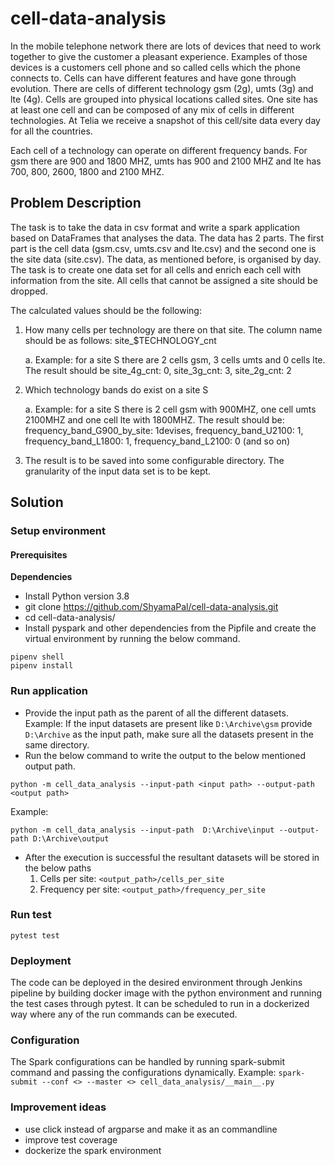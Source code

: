 # cell-data-analysis

In the mobile telephone network there are lots of devices that need to work together to give the customer a pleasant experience. Examples of those devices is a customers cell phone and so called cells which the phone connects to. Cells can have different features and have gone through evolution. There are cells of different technology gsm (2g), umts (3g) and lte (4g). Cells are grouped into physical locations called sites. One site has at least one cell and can be composed of any mix of cells in different technologies. At Telia we receive a snapshot of this cell/site data every day for all the countries.

Each cell of a technology can operate on different frequency bands. For gsm there are 900 and 1800 MHZ, umts has 900 and 2100 MHZ and lte has 700, 800, 2600, 1800 and 2100 MHZ.

## Problem Description
The task is to take the data in csv format and write a spark application based on DataFrames that analyses the data. The data has 2 parts. The first part is the cell data (gsm.csv, umts.csv and lte.csv) and the second one is the site data (site.csv). The data, as mentioned before, is organised by day. The task is to create one data set for all cells and enrich each cell with information from the site. All cells that cannot be assigned a site should be dropped.

The calculated values should be the following:

1. How many cells per technology are there on that site. The column name should be as follows: site_$TECHNOLOGY_cnt
     
     a. Example: for a site S there are 2 cells gsm, 3 cells umts and 0 cells lte. The result should be site_4g_cnt: 0, site_3g_cnt: 3, site_2g_cnt: 2

2. Which technology bands do exist on a site S
     
     a. Example: for a site S there is 2 cell gsm with 900MHZ, one cell umts 2100MHZ and one cell lte with 1800MHZ. The result should be: frequency_band_G900_by_site: 1devises, frequency_band_U2100: 1, frequency_band_L1800: 1, frequency_band_L2100: 0 (and so on)

3. The result is to be saved into some configurable directory. The granularity of the input data set is to be kept.

## Solution
### Setup environment
#### Prerequisites

**Dependencies**

* Install Python version 3.8
* git clone https://github.com/ShyamaPal/cell-data-analysis.git
* cd cell-data-analysis/
* Install pyspark and other dependencies from the Pipfile and create the virtual environment by running the below command.
```shell script
pipenv shell
pipenv install
```
### Run application
* Provide the input path as the parent of all the different datasets.
  Example: If the input datasets are present like `D:\Archive\gsm` provide `D:\Archive` as the input path, make sure all
  the datasets present in the same directory.
* Run the below command to write the output to the below mentioned output path.
```shell script
python -m cell_data_analysis --input-path <input path> --output-path <output path>
```
Example:
```shell script
python -m cell_data_analysis --input-path  D:\Archive\input --output-path D:\Archive\output
```
* After the execution is successful the resultant datasets will be stored in the below paths
  1. Cells per site: `<output_path>/cells_per_site` 
  1. Frequency per site: `<output_path>/frequency_per_site` 

### Run test
```
pytest test
```

### Deployment
The code can be deployed in the desired environment through Jenkins pipeline by building docker image with the python environment and running the test cases through pytest.
It can be scheduled to run in a dockerized way where any of the run commands can be executed.

### Configuration
The Spark configurations can be handled by running spark-submit command and passing the configurations dynamically.
Example: `spark-submit --conf <> --master <> cell_data_analysis/__main__.py`

### Improvement ideas
* use click instead of argparse and make it as an commandline
* improve test coverage
* dockerize the spark environment

